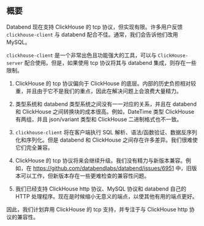## 概要

Databend 现在支持 ClickHouse 的 tcp 协议，但实现有限。许多用户反馈 `clickhouse-client` 与 databend 配合不佳。通常，我们会告诉他们改用 MySQL。

`clickhouse-client` 是一个非常出色且功能强大的工具，可以与 `ClickHouse-server` 配合使用。但是，如果使用 tcp 协议将其与 databend 集成，则存在一些限制。

1. ClickHouse 的 tcp 协议偏向于 ClickHouse 的底层。内部的历史负担相对较重，并且由于它不是我们的重点，因此在解决问题上会浪费大量精力。

2. 类型系统和 databend 类型系统之间没有一一对应的关系，并且在 databend 和 ClickHouse 之间转换块的成本很高。例如，DateTime 类型 ClickHouse 有两组，并且 json/variant 类型和 ClickHouse 二进制格式也不一致。

3. `clickhouse-client` 将在客户端执行 SQL 解析、语法/函数验证、数据反序列化和序列化。但是 databend 和 ClickHouse 之间存在许多差异。我们很难使它们完全兼容。

4. ClickHouse 的 tcp 协议将来会继续升级。我们没有精力与新版本兼容。例如，在 https://github.com/databendlabs/databend/issues/6951 中，旧版本可以工作，但新版本存在一些更难检查的兼容性问题。

5. 我们已经支持 ClickHouse http 协议、MySQL 协议和 databend 自己的 HTTP 处理程序。现在是时候缩小无意义的端点，以使其他有用的端点更好。

因此，我们计划弃用 ClickHouse 的 tcp 支持，并专注于与 ClickHouse http 协议的兼容性。
